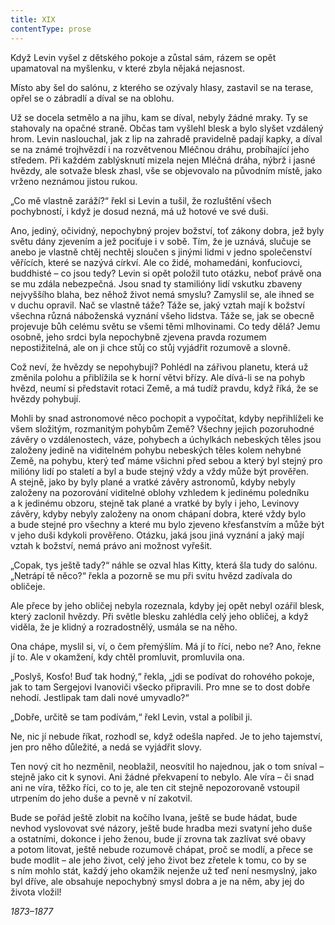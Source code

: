 ```yaml
---
title: XIX
contentType: prose
---
```


Když Levin vyšel z dětského pokoje a zůstal sám, rázem se opět upamatoval na myšlenku, v které zbyla nějaká nejasnost.

Místo aby šel do salónu, z kterého se ozývaly hlasy, zastavil se na terase, opřel se o zábradlí a díval se na oblohu.

Už se docela setmělo a na jihu, kam se díval, nebyly žádné mraky. Ty se stahovaly na opačné straně. Občas tam vyšlehl blesk a bylo slyšet vzdálený hrom. Levin naslouchal, jak z lip na zahradě pravidelně padají kapky, a díval se na známé trojhvězdí i na rozvětvenou Mléčnou dráhu, probíhající jeho středem. Při každém zablýsknutí mizela nejen Mléčná dráha, nýbrž i jasné hvězdy, ale sotvaže blesk zhasl, vše se objevovalo na původním místě, jako vrženo neznámou jistou rukou.

„Co mě vlastně zaráží?“ řekl si Levin a tušil, že rozluštění všech pochybností, i když je dosud nezná, má už hotové ve své duši.

Ano, jediný, očividný, nepochybný projev božství, toť zákony dobra, jež byly světu dány zjevením a jež pociťuje i v sobě. Tím, že je uznává, slučuje se anebo je vlastně chtěj nechtěj sloučen s jinými lidmi v jedno společenství věřících, které se nazývá církví. Ale co židé, mohamedáni, konfuciovci, buddhisté – co jsou tedy? Levin si opět položil tuto otázku, neboť právě ona se mu zdála nebezpečná. Jsou snad ty stamilióny lidí vskutku zbaveny nejvyššího blaha, bez něhož život nemá smyslu? Zamyslil se, ale ihned se v duchu opravil. Nač se vlastně táže? Táže se, jaký vztah mají k božství všechna různá náboženská vyznání všeho lidstva. Táže se, jak se obecně projevuje bůh celému světu se všemi těmi mlhovinami. Co tedy dělá? Jemu osobně, jeho srdci byla nepochybně zjevena pravda rozumem nepostižitelná, ale on ji chce stůj co stůj vyjádřit rozumově a slovně.

Což neví, že hvězdy se nepohybují? Pohlédl na zářivou planetu, která už změnila polohu a přiblížila se k horní větvi břízy. Ale dívá-li se na pohyb hvězd, neumí si představit rotaci Země, a má tudíž pravdu, když říká, že se hvězdy pohybují.

Mohli by snad astronomové něco pochopit a vypočítat, kdyby nepřihlíželi ke všem složitým, rozmanitým pohybům Země? Všechny jejich pozoruhodné závěry o vzdálenostech, váze, pohybech a úchylkách nebeských těles jsou založeny jedině na viditelném pohybu nebeských těles kolem nehybné Země, na pohybu, který teď máme všichni před sebou a který byl stejný pro milióny lidí po staletí a byl a bude stejný vždy a vždy může být prověřen. A stejně, jako by byly plané a vratké závěry astronomů, kdyby nebyly založeny na pozorování viditelné oblohy vzhledem k jedinému poledníku a k jedinému obzoru, stejně tak plané a vratké by byly i jeho, Levinovy závěry, kdyby nebyly založeny na onom chápaní dobra, které vždy bylo a bude stejné pro všechny a které mu bylo zjeveno křesťanstvím a může být v jeho duši kdykoli prověřeno. Otázku, jaká jsou jiná vyznání a jaký mají vztah k božství, nemá právo ani možnost vyřešit.

„Copak, tys ještě tady?“ náhle se ozval hlas Kitty, která šla tudy do salónu. „Netrápí tě něco?“ řekla a pozorně se mu při svitu hvězd zadívala do obličeje.

Ale přece by jeho obličej nebyla rozeznala, kdyby jej opět nebyl ozářil blesk, který zaclonil hvězdy. Při světle blesku zahlédla celý jeho obličej, a když viděla, že je klidný a rozradostnělý, usmála se na něho.

Ona chápe, myslil si, ví, o čem přemýšlím. Má jí to říci, nebo ne? Ano, řekne jí to. Ale v okamžení, kdy chtěl promluvit, promluvila ona.

„Poslyš, Kosťo! Buď tak hodný,“ řekla, „jdi se podívat do rohového pokoje, jak to tam Sergejovi Ivanoviči všecko připravili. Pro mne se to dost dobře nehodí. Jestlipak tam dali nové umyvadlo?“

„Dobře, určitě se tam podívám,“ řekl Levin, vstal a políbil ji.

Ne, nic jí nebude říkat, rozhodl se, když odešla napřed. Je to jeho tajemství, jen pro něho důležité, a nedá se vyjádřit slovy.

Ten nový cit ho nezměnil, neoblažil, neosvítil ho najednou, jak o tom sníval – stejně jako cit k synovi. Ani žádné překvapení to nebylo. Ale víra – či snad ani ne víra, těžko říci, co to je, ale ten cit stejně nepozorovaně vstoupil utrpením do jeho duše a pevně v ní zakotvil.

Bude se pořád ještě zlobit na kočího Ivana, ještě se bude hádat, bude nevhod vyslovovat své názory, ještě bude hradba mezi svatyní jeho duše a ostatními, dokonce i jeho ženou, bude jí zrovna tak zazlívat své obavy a potom litovat, ještě nebude rozumově chápat, proč se modlí, a přece se bude modlit – ale jeho život, celý jeho život bez zřetele k tomu, co by se s ním mohlo stát, každý jeho okamžik nejenže už teď není nesmyslný, jako byl dříve, ale obsahuje nepochybný smysl dobra a je na něm, aby jej do života vložil!

_1873–1877_
